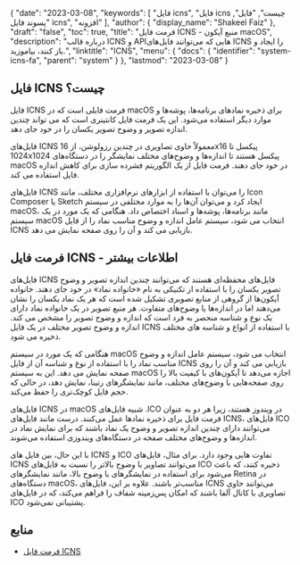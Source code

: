 {
  "date": "2023-03-08",
  "keywords": [
"فایل icns",
"فایل icns چیست",
"فایل",
"پسوند فایل icns",
"افزونه"
],
  "author": {
    "display_name": "Shakeel Faiz"
},
  "draft": "false",
  "toc": true,
  "title": "فرمت فایل ICNS - منبع آیکون macOS",
  "description": "درباره قالب ICNS و APIهایی که می‌توانند فایل‌های ICNS را ایجاد و باز کنند، بیاموزید.",
  "linktitle": "ICNS",
  "menu": {
    "docs": {
      "identifier": "system-icns-fa",
      "parent": "system"
}
},
  "lastmod": "2023-03-08"
}

## فایل ICNS چیست؟

فایل ICNS فرمت فایلی است که در macOS برای ذخیره نمادهای برنامه‌ها، پوشه‌ها و موارد دیگر استفاده می‌شود. این یک فرمت فایل کانتینری است که می تواند چندین اندازه تصویر و وضوح تصویر یکسان را در خود جای دهد.

فایل‌های ICNS معمولاً حاوی تصاویری در چندین رزولوشن، از 16x16 پیکسل تا 1024x1024 پیکسل هستند تا اندازه‌ها و وضوح‌های مختلف نمایشگر را در دستگاه‌های macOS در خود جای دهند. فرمت فایل از یک الگوریتم فشرده سازی برای کاهش اندازه فایل استفاده می کند.

فایل‌های ICNS را می‌توان با استفاده از ابزارهای نرم‌افزاری مختلف، مانند Icon Composer یا Sketch ایجاد کرد و می‌توان آن‌ها را به موارد مختلفی در سیستم macOS، مانند برنامه‌ها، پوشه‌ها و اسناد اختصاص داد. هنگامی که یک مورد در یک سیستم macOS انتخاب می شود، سیستم عامل اندازه و وضوح مناسب نماد را از فایل ICNS بازیابی می کند و آن را روی صفحه نمایش می دهد.

## فرمت فایل ICNS - اطلاعات بیشتر

فایل‌های ICNS فایل‌های محفظه‌ای هستند که می‌توانند چندین اندازه تصویر و وضوح تصویر یکسان را با استفاده از تکنیکی به نام «خانواده نماد» در خود جای دهند. خانواده آیکون‌ها از گروهی از منابع تصویری تشکیل شده است که هر یک نماد یکسان را نشان می‌دهند اما در اندازه‌ها یا وضوح‌های متفاوت. هر منبع تصویر در یک خانواده نماد دارای یک نوع و شناسه منحصر به فرد است که اندازه و وضوح تصویر را مشخص می کند. اندازه و وضوح تصویر مختلف در یک فایل ICNS با استفاده از انواع و شناسه های مختلف ذخیره می شود.

هنگامی که یک مورد در سیستم macOS انتخاب می شود، سیستم عامل اندازه و وضوح مناسب نماد را با استفاده از نوع و شناسه آن از فایل ICNS بازیابی می کند و آن را روی صفحه نمایش می دهد. این به سیستم macOS اجازه می‌دهد تا آیکون‌های با کیفیت بالا را روی صفحه‌هایی با وضوح‌های مختلف، مانند نمایشگرهای رتینا، نمایش دهد، در حالی که حجم فایل کوچک‌تری را حفظ می‌کند.

فایل‌های ICNS در macOS شبیه فایل‌های .ICO در ویندوز هستند، زیرا هر دو به عنوان فرمت فایل برای ذخیره نمادها عمل می‌کنند. درست مانند فایل‌های ICNS، فایل‌های ICO می‌توانند دارای چندین اندازه تصویر و وضوح یک نماد باشند که برای نمایش نماد در اندازه‌ها و وضوح‌های مختلف صفحه در دستگاه‌های ویندوزی استفاده می‌شوند.

با این حال، بین فایل های ICNS و ICO تفاوت هایی وجود دارد. برای مثال، فایل‌های ICNS می‌توانند تصاویر با وضوح بالاتر را نسبت به فایل‌های ICO ذخیره کنند، که باعث می‌شود برای استفاده در نمایشگرهای با وضوح بالا، مانند نمایشگرهای Retina در دستگاه‌های macOS، مناسب‌تر باشند. علاوه بر این، فایل‌های ICNS می‌توانند حاوی تصاویری با کانال آلفا باشند که امکان پس‌زمینه شفاف را فراهم می‌کند، که در فایل‌های ICO پشتیبانی نمی‌شود.

## منابع
* [فرمت فایل ICNS](https://en.wikipedia.org/wiki/Apple_Icon_Image_format)



